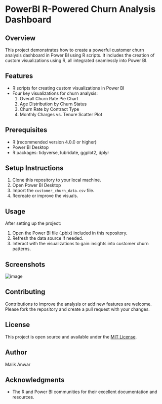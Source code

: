 # PowerBI R-Powered Churn Analysis Dashboard

## Overview
This project demonstrates how to create a powerful customer churn analysis dashboard in Power BI using R scripts. It includes the creation of custom visualizations using R, all integrated seamlessly into Power BI.

## Features
- R scripts for creating custom visualizations in Power BI
- Four key visualizations for churn analysis:
  1. Overall Churn Rate Pie Chart
  2. Age Distribution by Churn Status
  3. Churn Rate by Contract Type
  4. Monthly Charges vs. Tenure Scatter Plot

## Prerequisites
- R (recommended version 4.0.0 or higher)
- Power BI Desktop
- R packages: tidyverse, lubridate, ggplot2, dplyr

## Setup Instructions
1. Clone this repository to your local machine.   
2. Open Power BI Desktop    
3. Import the `customer_churn_data.csv` file.   
4. Recreate or improve the visuals.   

## Usage
After setting up the project:
1. Open the Power BI file (.pbix) included in this repository.
2. Refresh the data source if needed.
3. Interact with the visualizations to gain insights into customer churn patterns.

## Screenshots

![image](https://github.com/user-attachments/assets/d32eaaab-f820-486a-936e-b33ab696b7db)

## Contributing
Contributions to improve the analysis or add new features are welcome. Please fork the repository and create a pull request with your changes.

## License
This project is open source and available under the [MIT License](LICENSE).

## Author
Malik Anwar

## Acknowledgments
- The R and Power BI communities for their excellent documentation and resources.
